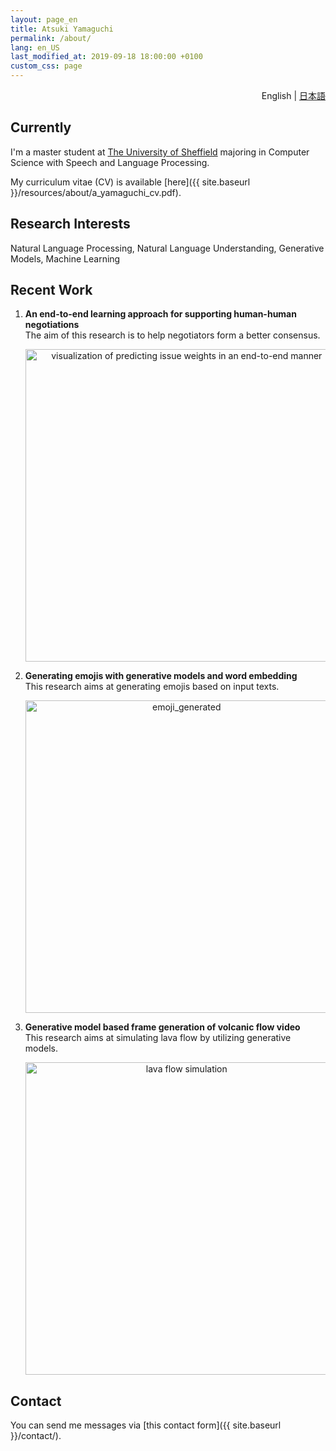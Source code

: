 ```yaml
---
layout: page_en
title: Atsuki Yamaguchi
permalink: /about/
lang: en_US
last_modified_at: 2019-09-18 18:00:00 +0100
custom_css: page
---
```

<div style="text-align: right;"><i class="fas fa-language" style="padding: 0 4px 0 0;"></i>English | <a href="./ja/">日本語</a></div>

## Currently

I'm a master student at [The University of Sheffield](https://www.sheffield.ac.uk/) majoring in Computer Science with Speech and Language Processing.

My curriculum vitae (CV) is available [here]({{ site.baseurl }}/resources/about/a_yamaguchi_cv.pdf).

## Research Interests

Natural Language Processing, Natural Language Understanding, Generative Models, Machine Learning


## Recent Work

1. __An end-to-end learning approach for supporting human-human negotiations__  
The aim of this research is to help negotiators form a better consensus.  

    <div style="text-align: center;">
        <img src="{{ site.baseurl }}/resources/about/images/predict_issue_weights.png" alt="visualization of predicting issue weights in an end-to-end manner" style="width: 500px;"/><br />
    </div>

2. __Generating emojis with generative models and word embedding__  
This research aims at generating emojis based on input texts. 

    <div style="text-align: center;">
        <img src="{{ site.baseurl }}/resources/about/images/emoji.png" alt="emoji_generated" style="width: 500px;"/><br />
    </div>

3. __Generative model based frame generation of volcanic flow video__  
This research aims at simulating lava flow by utilizing generative models.

    <div style="text-align: center;">
        <img src="{{ site.baseurl }}/resources/about/images/volcano.png" alt="lava flow simulation" style="width: 500px;"/><br />
    </div>

## Contact

You can send me messages via [this contact form]({{ site.baseurl }}/contact/).